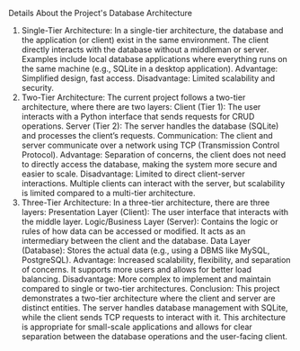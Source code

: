Details About the Project's Database Architecture
1. Single-Tier Architecture:
In a single-tier architecture, the database and the application (or client) exist in the same environment. The client directly interacts with the database without a middleman or server. Examples include local database applications where everything runs on the same machine (e.g., SQLite in a desktop application).
Advantage: Simplified design, fast access.
Disadvantage: Limited scalability and security.
2. Two-Tier Architecture:
The current project follows a two-tier architecture, where there are two layers:
Client (Tier 1): The user interacts with a Python interface that sends requests for CRUD operations.
Server (Tier 2): The server handles the database (SQLite) and processes the client’s requests.
Communication: The client and server communicate over a network using TCP (Transmission Control Protocol).
Advantage: Separation of concerns, the client does not need to directly access the database, making the system more secure and easier to scale.
Disadvantage: Limited to direct client-server interactions. Multiple clients can interact with the server, but scalability is limited compared to a multi-tier architecture.
3. Three-Tier Architecture:
In a three-tier architecture, there are three layers:
Presentation Layer (Client): The user interface that interacts with the middle layer.
Logic/Business Layer (Server): Contains the logic or rules of how data can be accessed or modified. It acts as an intermediary between the client and the database.
Data Layer (Database): Stores the actual data (e.g., using a DBMS like MySQL, PostgreSQL).
Advantage: Increased scalability, flexibility, and separation of concerns. It supports more users and allows for better load balancing.
Disadvantage: More complex to implement and maintain compared to single or two-tier architectures.
Conclusion:
This project demonstrates a two-tier architecture where the client and server are distinct entities. The server handles database management with SQLite, while the client sends TCP requests to interact with it. This architecture is appropriate for small-scale applications and allows for clear separation between the database operations and the user-facing client.
